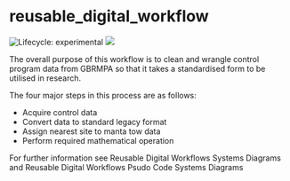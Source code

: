 # reusable_digital_workflow


<img src="https://camo.githubusercontent.com/0058ce9713cb93a553c2f23207afbb49b1b852a70a4a24de20e2e816c58b299e/68747470733a2f2f696d672e736869656c64732e696f2f62616467652f6c6966656379636c652d6578706572696d656e74616c2d6f72616e67652e737667" alt="Lifecycle: experimental" data-canonical-src="https://img.shields.io/badge/lifecycle-experimental-orange.svg" style="max-width: 100%;">

<a href="https://github.com/EthanWaters/reusable_digital_workflow/issues">
    <img src="https://camo.githubusercontent.com/7cb0df00e50f4bf44e5d90accac985e7204853fa80864784d771e090eb9013c4/68747470733a2f2f696d672e736869656c64732e696f2f6769746875622f6973737565732f5069797573685375746861722f6769746875622d726561646d652d71756f7465733f7374796c653d666c61742d737175617265" data-canonical-src="https://img.shields.io/github/issues/EthanWaters/reusable_digital_workflow?style=flat-square" style="max-width: 100%;">
  </a>


The overall purpose of this workflow is to clean and wrangle control program data from GBRMPA so that it takes a standardised form to be utilised in research. 

The four major steps in this process are as follows: 
- Acquire control data
- Convert data to standard legacy format 
- Assign nearest site to manta tow data
- Perform required mathematical operation

For further information see Reusable Digital Workflows Systems Diagrams and Reusable Digital Workflows Psudo Code Systems Diagrams
